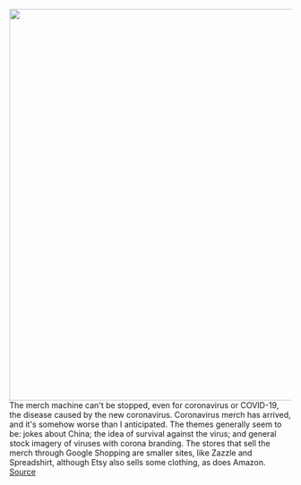 <img src='https://cdn.vox-cdn.com/thumbor/6hyUYVBvkHFVZrFQtuIRONHLq-4=/0x0:1500x1000/1200x800/filters:focal(630x380:870x620)/cdn.vox-cdn.com/uploads/chorus_image/image/66388306/51uiP7LvNgL._SL1000_.0.jpg' width='700px' /><br/>
The merch machine can't be stopped, even for coronavirus or COVID-19, the disease caused by the new coronavirus. Coronavirus merch has arrived, and it's somehow worse than I anticipated. The themes generally seem to be: jokes about China; the idea of survival against the virus; and general stock imagery of viruses with corona branding. The stores that sell the merch through Google Shopping are smaller sites, like Zazzle and Spreadshirt, although Etsy also sells some clothing, as does Amazon.
<a href='https://www.theverge.com/2020/2/27/21155937/coronavirus-merch-shirts-amazon-etsy'> Source <a/>